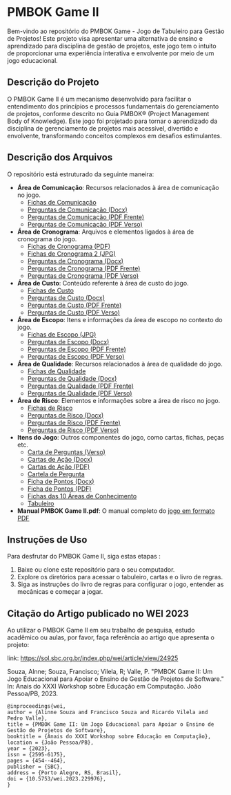 # PMBOK Game II 
Bem-vindo ao repositório do PMBOK Game - Jogo de Tabuleiro para Gestão de Projetos! Este projeto visa apresentar uma alternativa de ensino e aprendizado para disciplina de gestão de projetos, este jogo tem o intuito de proporcionar uma experiência interativa e envolvente por meio de um jogo educacional.

## Descrição do Projeto

O PMBOK Game II é um mecanismo desenvolvido para facilitar o entendimento dos princípios e processos fundamentais do gerenciamento de projetos, conforme descrito no Guia PMBOK® (Project Management Body of Knowledge). Este jogo foi projetado para tornar o aprendizado da disciplina de gerenciamento de projetos mais acessível, divertido e envolvente, transformando conceitos complexos em desafios estimulantes.

## Descrição dos Arquivos

O repositório está estruturado da seguinte maneira:

- **Área de Comunicação**: Recursos relacionados à área de comunicação no jogo.
  - [Fichas de Comunicação](Área%20Comunicação/fichas%20comunicação.png)
  - [Perguntas de Comunicação (Docx)](Área%20Comunicação/perguntas%20comunicação.docx)
  - [Perguntas de Comunicação (PDF Frente)](Área%20Comunicação/perguntas%20frente.pdf)
  - [Perguntas de Comunicação (PDF Verso)](Área%20Comunicação/perguntas%20verso.pdf)
- **Área de Cronograma**: Arquivos e elementos ligados à área de cronograma do jogo.
  - [Fichas de Cronograma (PDF)](Área%20Cronograma/fichas%20cronograma.pdf)
  - [Fichas de Cronograma 2 (JPG)](Área%20Cronograma/fichas%20cronograma2.jpg)
  - [Perguntas de Cronograma (Docx)](Área%20Cronograma/perguntas%20cronograma.docx)
  - [Perguntas de Cronograma (PDF Frente)](Área%20Cronograma/perguntas%20frente.pdf)
  - [Perguntas de Cronograma (PDF Verso)](Área%20Cronograma/perguntas%20verso.pdf)
- **Área de Custo**: Conteúdo referente à área de custo do jogo.
  - [Fichas de Custo](Área%20Custo/fichas%20custo.png)
  - [Perguntas de Custo (Docx)](Área%20Custo/perguntas%20custo.docx)
  - [Perguntas de Custo (PDF Frente)](Área%20Custo/perguntas%20frente.pdf)
  - [Perguntas de Custo (PDF Verso)](Área%20Custo/perguntas%20verso.pdf)
- **Área de Escopo**: Itens e informações da área de escopo no contexto do jogo.
  - [Fichas de Escopo (JPG)](Área%20Escopo/fichas%20escopo.jpg)
  - [Perguntas de Escopo (Docx)](Área%20Escopo/perguntas%20escopo_v2.docx)
  - [Perguntas de Escopo (PDF Frente)](Área%20Escopo/perguntas%20frente.pdf)
  - [Perguntas de Escopo (PDF Verso)](Área%20Escopo/perguntas%20verso.pdf)
- **Área de Qualidade**: Recursos relacionados à área de qualidade do jogo.
  - [Fichas de Qualidade](Área%20Qualidade/fichas%20qualidade.png)
  - [Perguntas de Qualidade (Docx)](Área%20Qualidade/perguntas_qualidade.docx)
  - [Perguntas de Qualidade (PDF Frente)](Área%20Qualidade/perguntas_frente.pdf)
  - [Perguntas de Qualidade (PDF Verso)](Área%20Qualidade/perguntas_verso.pdf)
- **Área de Risco**: Elementos e informações sobre a área de risco no jogo.
  - [Fichas de Risco](Área%20Risco/fichas%20riscos.png)
  - [Perguntas de Risco (Docx)](Área%20Risco/perguntas_riscos.docx)
  - [Perguntas de Risco (PDF Frente)](Área%20Risco/perguntas_frente.pdf)
  - [Perguntas de Risco (PDF Verso)](Área%20Risco/perguntas_verso.pdf)
- **Itens do Jogo**: Outros componentes do jogo, como cartas, fichas, peças etc.
  - [Carta de Perguntas (Verso)](Itens%20do%20jogo/carta%20de%20perguntas_verso.jpg)
  - [Cartas de Ação (Docx)](Itens%20do%20jogo/cartas%20de%20acao.docx)
  - [Cartas de Ação (PDF)](Itens%20do%20jogo/cartas%20de%20acao.pdf)
  - [Cartela de Pergunta](Itens%20do%20jogo/Cartela%20de%20Pergunta.jpg)
  - [Ficha de Pontos (Docx)](Itens%20do%20jogo/ficha%20de%20pontos.docx)
  - [Ficha de Pontos (PDF)](Itens%20do%20jogo/ficha%20de%20pontos.pdf)
  - [Fichas das 10 Áreas de Conhecimento](Itens%20do%20jogo/Fichas%2010%20areas%20de%20conhecimento.png)
  - [Tabuleiro](Itens%20do%20jogo/tabuleiro.png)
- **Manual PMBOK Game II.pdf**: O manual completo do [jogo em formato PDF](Manual%20PMBOK%20Game%20II.pdf)


## Instruções de Uso

Para desfrutar do PMBOK Game II, siga estas etapas :

1. Baixe ou clone este repositório para o seu computador.
2. Explore os diretórios para acessar o tabuleiro, cartas e o livro de regras.
3. Siga as instruções do livro de regras para configurar o jogo, entender as mecânicas e começar a jogar.

## Citação do Artigo publicado no WEI 2023

Ao utilizar o PMBOK Game II em seu trabalho de pesquisa, estudo acadêmico ou aulas, por favor, faça referência ao artigo que apresenta o projeto:

link: https://sol.sbc.org.br/index.php/wei/article/view/24925

Souza, Alnne; Souza, Francisco; Vilela, R; Valle, P. "PMBOK Game II: Um Jogo Educacional para Apoiar o Ensino de Gestão de Projetos de Software." In: Anais do XXXI Workshop sobre Educação em Computação. João Pessoa/PB, 2023.

```
@inproceedings{wei,
author = {Alinne Souza and Francisco Souza and Ricardo Vilela and Pedro Valle},
title = {PMBOK Game II: Um Jogo Educacional para Apoiar o Ensino de Gestão de Projetos de Software},
booktitle = {Anais do XXXI Workshop sobre Educação em Computação},
location = {João Pessoa/PB},
year = {2023},
issn = {2595-6175},
pages = {454--464},
publisher = {SBC},
address = {Porto Alegre, RS, Brasil},
doi = {10.5753/wei.2023.229976},
}
```
